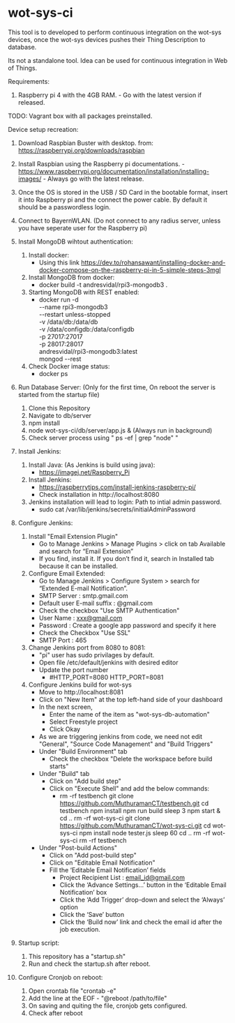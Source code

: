 # wot-sys-ci

This tool is to developed to perform continuous integration on the wot-sys devices, once the wot-sys devices pushes their Thing Description to database.

Its not a standalone tool. Idea can be used for continuous integration in Web of Things.

Requirements: 

1. Raspberry pi 4 with the 4GB RAM. - Go with the latest version if released.

TODO: Vagrant box with all packages preinstalled.

Device setup recreation:

1. Download Raspbian Buster with desktop. from: https://raspberrypi.org/downloads/raspbian

2. Install Raspbian using the Raspberry pi documentations. - https://www.raspberrypi.org/documentation/installation/installing-images/ - Always go with the latest release.

3. Once the OS is stored in the USB / SD Card in the bootable format, insert it into Raspberry pi and the connect the power cable. By default it should be a passwordless login. 

4. Connect to BayernWLAN. (Do not connect to any radius server, unless you have seperate user for the Raspberry pi)

5. Install MongoDB wihtout authentication:

    1. Install docker:
        - Using this link https://dev.to/rohansawant/installing-docker-and-docker-compose-on-the-raspberry-pi-in-5-simple-steps-3mgl
    2. Install MongoDB from docker:
        - docker build -t andresvidal/rpi3-mongodb3 .
    3. Starting MongoDB with REST enabled:
        - docker run -d \
            --name rpi3-mongodb3 \
            --restart unless-stopped \
            -v /data/db:/data/db \
            -v /data/configdb:/data/configdb \
            -p 27017:27017 \
            -p 28017:28017 \
            andresvidal/rpi3-mongodb3:latest \
            mongod --rest
    4. Check Docker image status:
        - docker ps

6. Run Database Server: (Only for the first time, On reboot the server is started from the startup file)
    1. Clone this Repository
    2. Navigate to db/server
    3. npm install
    4. node wot-sys-ci/db/server/app.js & (Always run in background)
    5. Check server process using " ps -ef | grep "node" "

7. Install Jenkins:
    1. Install Java: (As Jenkins is build using java):
        - https://imagej.net/Raspberry_Pi
    2. Install Jenkins:
        - https://raspberrytips.com/install-jenkins-raspberry-pi/
        - Check installation in http://localhost:8080
    3. Jenkins installation will lead to login: Path to intial admin password.
        - sudo cat /var/lib/jenkins/secrets/initialAdminPassword

8. Configure Jenkins:
    1. Install "Email Extension Plugin"
        - Go to Manage Jenkins > Manage Plugins > click on tab Available and search for “Email Extension”
        - If you find, install it. If you don’t find it, search in Installed tab because it can be installed.
    2. Configure Email Extended:
        - Go to Manage Jenkins > Configure System > search for “Extended E-mail Notification”.
        - SMTP Server : smtp.gmail.com
        - Default user E-mail suffix : @gmail.com
        - Check the checkbox "Use SMTP Authentication"
        - User Name : xxx@gmail.com
        - Password : Create a google app password and specify it here
        - Check the Checkbox "Use SSL"
        - SMTP Port : 465
    3. Change Jenkins port from 8080 to 8081:
        - "pi" user has sudo privilages by default. 
        - Open file /etc/default/jenkins with desired editor
        - Update the port number 
            -  #HTTP_PORT=8080
                HTTP_PORT=8081
    4. Configure Jenkins build for wot-sys
        - Move to http://localhost:8081
        - Click on "New Item" at the top left-hand side of your dashboard
        - In the next screen,
            - Enter the name of the item as "wot-sys-db-automation"
            - Select Freestyle project
            - Click Okay
        - As we are triggering jenkins from code, we need not edit "General", "Source Code Management" and "Build Triggers"
        - Under "Build Environment" tab
            - Check the checkbox "Delete the workspace before build starts"
        - Under "Build" tab
            - Click on "Add build step"
            - Click on "Execute Shell" and add the below commands:
                -   rm -rf testbench
                    git clone https://github.com/MuthuramanCT/testbench.git
                    cd testbench
                    npm install
                    npm run build
                    sleep 3
                    npm start &
                    cd ..
                    rm -rf wot-sys-ci
                    git clone https://github.com/MuthuramanCT/wot-sys-ci.git
                    cd wot-sys-ci
                    npm install
                    node tester.js
                    sleep 60
                    cd ..
                    rm -rf wot-sys-ci
                    rm -rf testbench
        - Under "Post-build Actions"
            - Click on "Add post-build step"
            - Click on "Editable Email Notification"
            - Fill the ‘Editable Email Notification’ fields
                - Project Recipient List : email_id@gmail.com
                - Click the ‘Advance Settings…’ button in the ‘Editable Email Notification’ box
                - Click the ‘Add Trigger’ drop-down and select the ‘Always’ option
                - Click the ‘Save’ button
                - Click the ‘Build now’ link and check the email id after the job execution.

9. Startup script:
    1. This repository has a "startup.sh"
    2. Run and check the startup.sh after reboot.

10. Configure Cronjob on reboot:
    1. Open crontab file "crontab -e"
    2. Add the line at the EOF - "@reboot /path/to/file"
    3. On saving and quiting the file, cronjob gets configured.
    4. Check after reboot